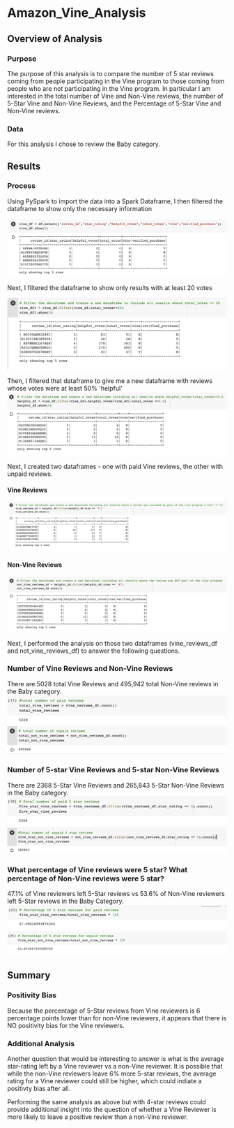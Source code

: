 # Amazon_Vine_Analysis

## Overview of Analysis
### Purpose
The purpose of this analysis is to compare the number of 5 star reviews coming from people participating in the Vine program to those coming from people who are not participating in the Vine program. In particular I am interested in the total number of Vine and Non-Vine reviews, the number of 5-Star Vine and Non-Vine Reviews, and the Percentage of 5-Star Vine and Non-Vine reviews.

### Data
For this analysis I chose to review the Baby category.

## Results
### Process
Using PySpark to import the data into a Spark Dataframe, I then filtered the dataframe to show only the necessary information

![vine_df](images/01_vine_df.png)

Next, I filtered the dataframe to show only results with at least 20 votes

![Reviews with >= 20 votes](images/02_reviews_votes_grear_than_20.png)

Then, I filtered that dataframe to give me a new dataframe with reviews whose votes were at least 50% 'helpful'
![helpful_df](images/03_helpful_df.png)

Next, I created two dataframes - one with paid Vine reviews, the other with unpaid reviews.
#### Vine Reviews
![vine_reviews_df](images/04_vine_reviews_df.png)
#### Non-Vine Reviews
![not_vine_reviews_df](images/05_not_vine_reviews_df.png)

Next, I performed the analysis on those two dataframes (vine_reviews_df and not_vine_reviews_df) to answer the following questions.

### Number of Vine Reviews and Non-Vine Reviews
There are 5028 total Vine Reviews and 495,942 total Non-Vine reviews in the Baby category.
![total_vine_reviews](images/06_total_vine_reviews.png)
![total_non_vine_reviews](images/09_total_not_vine_reviews.png)

### Number of 5-star Vine Reviews and 5-star Non-Vine Reviews
There are 2368 5-Star Vine Reviews and 265,843 5-Star Non-Vine Reviews in the Baby category.
![five_star_vine_reviews](images/07_five_star_vine_reviews.png)
![five_star_not_vine_reviews](images/10_five_star_not_vine_reviews.png)

### What percentage of Vine reviews were 5 star? What percentage of Non-Vine reviews were 5 star?
47.1% of Vine reviewers left 5-Star reviews vs 53.6% of Non-Vine reviewers left 5-Star reviews in the Baby Category.
![percentage_of_paid_five_star_reviews](images/08_percentage_of_paid_five_star_reviews.png)
![non_vine_review_five_star_percentage](images/11_non_vine_review_five_star_percentage.png)

## Summary

### Positivity Bias
Because the percentage of 5-Star reviews from Vine reviewers is 6 percentage points lower than for non-Vine reviewers, it appears that there is NO positivity bias for the Vine reviewers.

### Additional Analysis
Another question that would be interesting to answer is what is the average star-rating left by a Vine reviewer vs a non-Vine reviewer. It is possible that while the non-Vine reviewers leave 6% more 5-star reviews, the average rating for a Vine reviewer could still be higher, which could indiate a positivty bias after all.

Performing the same analysis as above but with 4-star reviews could provide additional insight into the question of whether a Vine Reviewer is more likely to leave a positive review than a non-Vine reviewer. 

